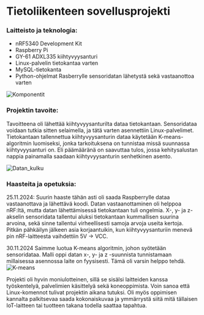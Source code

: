 # Tietoliikenteen sovellusprojekti

### Laitteisto ja teknologia:
- nRF5340 Development Kit
- Raspberry Pi
- GY-61 ADXL335 kiihtyvyysanturi
- Linux-palvelin tietokantaa varten
- MySQL-tietokanta
- Python-ohjelmat Rasberrylle sensoridatan lähetystä sekä vastaanottoa varten

![Komponentit](https://github.com/user-attachments/assets/56c4bbcd-2feb-4b4c-8b8e-515688ba0762)


### Projektin tavoite:
Tavoitteena oli lähettää kiihtyvyysanturilta dataa tietokantaan. Sensoridataa voidaan tutkia sitten selaimella, ja tätä varten asennettiin Linux-palvelimet. Tietokantaan tallennettua kiihtyvyysanturin dataa käytetään K-means-algoritmin luomiseksi, jonka tarkoituksena on tunnistaa missä suunnassa kiihtyvyysanturi on.
Eli päämääränä on saavuttaa tulos, jossa kehitysalustan nappia painamalla saadaan kiihtyvyysanturin senhetkinen asento.

![Datan_kulku](https://github.com/user-attachments/assets/91382a94-d39f-4224-85d5-0451f590b7eb)


### Haasteita ja opetuksia:

25.11.2024:
Suurin haaste tähän asti oli saada Raspberrylle dataa vastaanottava ja lähettävä koodi. Datan vastaanottaminen oli helppoa nRF:ltä, mutta datan lähettämisessä tietokantaan tuli ongelmia. X-, y- ja z-akselin sensoridata tallentui aluksi tietokantaan kummallisen suurina arvoina, sekä sinne tallentui virheellisesti samoja arvoja useita kertoja. Pitkän pähkäilyn jälkeen asia korjaantuikin, kun kiihtyvyysanturiin menevä pin nRF-laitteesta vaihdettiin 5V -> VCC.

30.11.2024
Saimme luotua K-means algoritmin, johon syötetään sensoridataa. Malli oppi datan x-, y- ja z -suunnista tunnistamaan millaisessa asennossa laite on fyysisesti. Tämä oli varsin helppo tehdä.
![K-means](https://github.com/user-attachments/assets/298eddae-4990-499b-814c-541c94dade5f)

Projekti oli hyvin moniulotteinen, sillä se sisälsi laitteiden kanssa työskentelyä, palvelimien käsittelyä sekä koneoppimista. Voin sanoa että Linux-komennot tulivat projektin aikana tutuksi. Oli myös oppimisen kannalta palkitsevaa saada kokonaiskuvaa ja ymmärrystä siitä mitä tällaisen IoT-laitteen tai tuotteen takana todella saattaa tapahtua.
